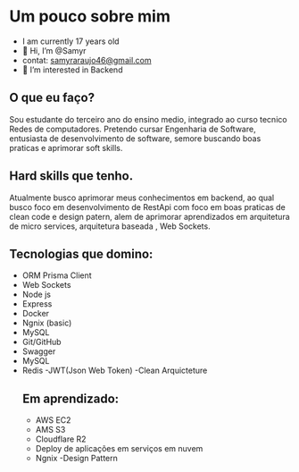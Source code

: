 

# Um pouco sobre mim
- I am currently 17 years old 
- 👋 Hi, I’m @Samyr
- contat: samyraraujo46@gmail.com
- 👀 I’m interested in Backend 

## O que eu faço?
Sou estudante do terceiro ano do ensino medio, integrado ao curso tecnico Redes de computadores. Pretendo cursar Engenharia de Software, entusiasta de desenvolvimento de software, semore buscando boas praticas e aprimorar soft skills.

 ## Hard skills que tenho.
 Atualmente busco aprimorar meus conhecimentos em backend, ao qual busco foco em desenvolvimento de RestApi com foco em boas praticas de clean code e design patern, alem de aprimorar aprendizados em arquitetura de micro services, arquitetura baseada , Web Sockets.
 


 ## Tecnologias que domino:
- ORM Prisma Client
- Web Sockets
- Node js 
- Express 
- Docker 
- Ngnix (basic)
- MySQL 
- Git/GitHub 
- Swagger
- MySQL
- Redis
-JWT(Json Web Token)
-Clean Arquicteture
  ## Em aprendizado:
  - AWS EC2
  - AMS S3 
  -  Cloudflare R2 
  -  Deploy de aplicações em serviços em nuvem
  -  Ngnix
    -Design Pattern
 
 
 


